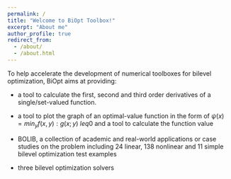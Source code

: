 ```yaml
---
permalink: /
title: "Welcome to BiOpt Toolbox!"
excerpt: "About me"
author_profile: true
redirect_from: 
  - /about/
  - /about.html
---
```


To help accelerate the development of numerical toolboxes for bilevel optimization, BiOpt aims at providing:

* a tool to calculate the first, second and third order derivatives
of a single/set-valued function.

* a tool to plot the graph of an optimal-value function in the form of  $\psi(x) = min_y {f(x, y):g(x; y)\ leq 0}$ and a tool to calculate the function value

* BOLIB,  a collection of academic and real-world applications or case studies on the problem including 24 linear, 138 nonlinear and 11 simple bilevel optimization test examples 

* three bilevel optimization solvers

